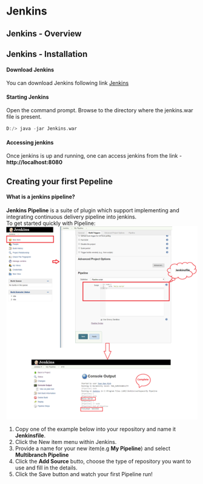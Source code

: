 # Jenkins
## Jenkins - Overview
## Jenkins - Installation
#### Download Jenkins
You can download Jenkins following link [Jenkins](https://jenkins.io)
#### Starting Jenkins
Open the command prompt. Browse to the directory where the jenkins.war file is present.
``` cpp
D:/> java -jar Jenkins.war
```

#### Accessing jenkins
Once jenkins is up and running, one can access jenkins from the link - **http://localhost:8080**


## Creating your first Pepeline
#### What is a jenkins pipeline?
**Jenkins Pipeline** is a suite of plugin which support implementing and integrating continuous delivery pipeline into jenkins.</br>
To get started quickly with Pipeline:</br>
![](Image/firstpipeline.PNG)
1. Copy one of the example below into your repository and name it **Jenkinsfile**.
2. Click the New item menu within Jenkins.
3. Provide a name for your new item(e.g **My Pipeline**) and select **Multibranch Pipeline**
4. Click the **Add Source** butto, choose the type of repository you want to use and fill in the details.
5. Click the Save button and watch your first Pipeline run!
